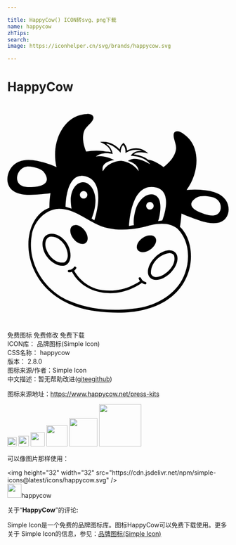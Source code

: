 ```yaml
---

title: HappyCow() ICON转svg、png下载
name: happycow
zhTips: 
search: 
image: https://iconhelper.cn/svg/brands/happycow.svg

---
```


# HappyCow  <small style="font-size: 60%;font-weight: 100"></small>

<div id="svg" class="svg-wrap">
<svg role="img" viewBox="0 0 24 24" xmlns="http://www.w3.org/2000/svg"><title>HappyCow icon</title><path d="M8.66 1.23c-.424.004-.924.156-1.13.236-1.69.678-2.78 3.09-2.2 5.52-.32-.139-.614-.257-.676-.28a8.46 8.46 0 0 0-1.45-.412c-.849-.156-1.8-.189-2.53.471-.693.63-.963 1.87-.271 2.6.749.783 2.3.637 3.27.548.101-.01.557-.04 1-.106a9.763 9.763 0 0 0-.116 1.59c-3.73 1.32-3.43 10.1 5.09 11.2 10.8 1.39 11.6-6.81 9.07-9.14.091-.518.144-.999.165-1.45.433.202.933.386 1.04.426.903.353 2.34.917 3.29.462.874-.42.985-1.56.51-2.29-.497-.768-1.42-1.01-2.27-1.12a9.355 9.355 0 0 0-1.51-.061c-.05.002-.252.012-.497.03 1.33-1.83 1.4-4.19.319-5.48-.25-.298-1.22-1.23-1.65-.743-.279.392.226 1.16.186 1.74-.092.901-.855 1.62-1.36 2.01-.717-.57-1.36-.745-1.36-.745l-.322-.062c-.644-.5-1.53-.563-1.53-.563.363-.44 1.56-.1 1.56-.1-1.06-1.06-2.31-.328-2.31-.328 0-.517-.381-.831-.381-.831-.398.306-.415.714-.415.714-1.01-1.06-2.12-.794-2.12-.794s.98.31 1.17 1.08a2.638 2.638 0 0 0-.533-.049l-.346-.066a6.87 6.87 0 0 0-1.81.062c-.245-.593-.51-1.5-.191-2.28.237-.527 1.04-.966.983-1.44-.063-.277-.346-.363-.676-.359zm2.03 3.21c.612.065 1.19.512 1.6.993.004-.298.045-.625.269-.843.227.189.265.57.25.867.528-.343 1.23-.48 1.82-.203-.465-.063-.989.058-1.24.498.768.044 1.63.26 2.1.92-.692-.385-1.64-.876-2.42-.365.541.139 1.13.49 1.17 1.11a2.764 2.764 0 0 0-1.9-1.12c-.69.027-1.42.342-1.84.904-.106.174-.188.353-.174.01-.044-.673.737-.908 1.26-.997-.612-.3-1.31-.514-1.99-.375.511-.414 1.22-.43 1.83-.28a1.627 1.627 0 0 0-.728-1.12zM2.26 6.92a2.81 2.81 0 0 1 .526.054c.284.05.876.21 1.13.497.25.287.974 1.36-.751 1.62-.563.06-1.46.159-1.89-.298-.394-.422-.229-1.16.175-1.54.265-.248.529-.328.81-.333zm5.77 1a1.35 1.35 0 0 1 .264.02c2.65.432 1.14 4.81 1.14 4.81l-.294-.203c.204-.483.428-1.25.416-2.01-.017-1.07-.63-1.94-1.37-1.92-.74.01-1.33.892-1.31 1.97.004.279.046.785.121 1.05-.005-.015-.005-.133-.01-.15l-.678-.213s.013-3.32 1.72-3.35zm7.61 1.21c.156.001.322.022.498.063 1.94.46.663 3.57.663 3.57l-.607.1v.003c-.655.103-1.39.213-2.13.35-.023-.028.019.03 0 0l-.865.143s.105-4.25 2.44-4.23zm-1.58 4.15l2.21-.315c.117-.167.182-.442.225-.665.203-1.05.158-2.03-.53-2.3a.953.953 0 0 0-.334-.066c-.617-.012-1.29.54-1.63 1.38-.205.518-.391 1.63-.258 2 .05.14.511.119.418.016zM8.27 9.57a.409.409 0 1 1 0 .818.409.409 0 0 1 0-.818zm13.1.55c.167.002.32.015.427.03.492.066.904.159 1.19.617.274.437.213 1.11-.289 1.36-.543.269-1.37-.07-1.89-.281-1.57-.71-.56-1.42-.237-1.59.202-.11.517-.137.795-.134zm-5.92.645a.409.409 0 1 1 .026.818.409.409 0 0 1-.026-.818zm-9.85.741c1.45-.014 2.64.949 3.88 1.56 1.7.91 3.72.797 5.53.348 1.1-.334 2.49-.539 3.43.234 1.26 1.25 1.41 3.21.84 4.79-.697 2.04-2.7 3.33-4.74 3.75-2.55.45-5.29.36-7.7-.663-2.75-1.06-4.7-4.09-4.21-7.06.146-1.47 1.41-2.92 2.96-2.97zm1.77 1.75a.625.625 0 0 0-.164.025c-.418.125-.507.674-.198 1.23.309.552.898.9 1.32.773.418-.125.507-.674.198-1.23-.27-.484-.755-.809-1.15-.799zm-2.55.945a1.014 1.014 0 0 0-.614.174c-.535.384-.549 1.42.074 2.29.623.868 1.65 1.24 2.18.857.535-.384.534-1.54-.088-2.41-.428-.597-1.04-.903-1.55-.911zm10.7.172a1.357 1.357 0 0 0-.608.144c-.571.272-.956.837-.858 1.26.098.425.64.549 1.21.278.572-.272.955-.837.858-1.26-.061-.266-.296-.414-.603-.421zm-10.8.14c.633-.02 1.18.411 1.5.931.3.534.566 1.41-.004 1.85-.878.205-1.66-.574-1.96-1.33-.244-.474-.208-1.41.47-1.45zm12.9 1.48a1.294 1.294 0 0 0-.104 0c-.47.022-1.03.29-1.51.764-.756.755-.991 1.75-.525 2.21.465.466 1.46.23 2.21-.524.756-.756.991-1.75.525-2.21a.867.867 0 0 0-.601-.238zm.014.309c.174.01.35.091.44.243.233.785-.355 1.58-.985 1.99-.423.305-1.21.618-1.51.012-.09-1.11.915-2.12 1.98-2.25a.602.602 0 0 1 .074 0zm-10.3 1.45a.124.124 0 0 0-.103.062c-.01.014-.19.312-.548.309a.125.125 0 0 0-.128.129c.001.065.053.12.116.129l.018.001a.85.85 0 0 0 .316-.057c.216.431 1.1 1.9 3.28 2.25 2.21.353 3.87-.74 4.3-1.05a.88.88 0 0 0 .339.157l.017.003a.129.129 0 0 0 .138-.1.132.132 0 0 0-.102-.155c-.35-.078-.474-.411-.48-.427a.135.135 0 0 0-.166-.083.126.126 0 0 0-.081.163c.003.01.045.126.146.256-.436.3-2.02 1.26-4.09.968-1.93-.272-2.83-1.69-3.06-2.11.138-.111.209-.23.215-.238a.13.13 0 0 0-.05-.178.135.135 0 0 0-.075-.018z"/></svg>
</div>
<detail full-name='happycow'></detail>

<div class="detail-page">
<p>
<span><span class="badge-success badge">免费图标</span> <span class="badge-success badge">免费修改</span>  <span class="badge-success badge">免费下载</span> </span>
<br/>
<span>
ICON库：
<span class="badge-secondary badge">品牌图标(Simple Icon)</span> 
</span>
<br/>
<span>
CSS名称：
<span class="badge-secondary badge">happycow</span> 
</span>

<br/>
<span>
版本：
<span class="badge-secondary badge">2.8.0</span> 
</span>
<br/>
<span>图标来源/作者：<span class="badge-light badge">Simple Icon</span></span> 
<br/>
<span class="zh-detail">中文描述：暂无<span class="help-link"><span>帮助改进</span>(<a href="https://gitee.com/liuwave/icon-helper/edit/master/json/brands/happycow.json" target="_blank" rel="noopener noreferrer">gitee</a><a href="https://github.com/liuwave/icon-helper/edit/master/json/brands/happycow.json" target="_blank" rel="noopener noreferrer">github</a></span>)</span><br/>
</p>
</div><div class="description description alert alert-light"><p>图标来源地址：<a href="https://www.happycow.net/press-kits" target="_blank" rel="noopener noreferrer">https://www.happycow.net/press-kits</a></p></div>
<div class="alert alert-dark">
<img height="21" width="21" src="https://cdn.jsdelivr.net/npm/simple-icons@latest/icons/happycow.svg" />
<img height="24" width="24" src="https://cdn.jsdelivr.net/npm/simple-icons@latest/icons/happycow.svg" />
<img height="32" width="32" src="https://cdn.jsdelivr.net/npm/simple-icons@latest/icons/happycow.svg" />
<img height="48" width="48" src="https://cdn.jsdelivr.net/npm/simple-icons@latest/icons/happycow.svg" />
<img height="64" width="64" src="https://cdn.jsdelivr.net/npm/simple-icons@latest/icons/happycow.svg" />
<img height="96" width="96" src="https://cdn.jsdelivr.net/npm/simple-icons@latest/icons/happycow.svg" />

</div>
<div>
  <p>可以像图片那样使用：    
  </p>
  <div class="alert alert-primary" style="font-size: 14px">
    &lt;img height="32" width="32" src="https://cdn.jsdelivr.net/npm/simple-icons@latest/icons/happycow.svg" /&gt;
    <copy-btn content='<img height="32" width="32" src="https://cdn.jsdelivr.net/npm/simple-icons@latest/icons/happycow.svg" />'></copy-btn>
  </div>
  <div class="alert alert-secondary">
    <img height="32" width="32" src="https://cdn.jsdelivr.net/npm/simple-icons@latest/icons/happycow.svg" />happycow
    <copy-btn content="happycow" btn-title="复制图标名称"></copy-btn>
  </div>
</div>
<div class="icon-detail__container">
<p>关于“<b>HappyCow</b>”的评论:</p>
</div>
<Vssue title="关于“HappyCow”的评论" />
<div><p>Simple Icon是一个免费的品牌图标库。图标HappyCow可以免费下载使用。更多关于  Simple Icon的信息，参见：<a target="_blank" href="https://iconhelper.cn/brands.html">品牌图标(Simple Icon)</a>
</p></div>
